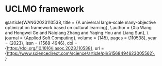 # UCLMO framework


@article{WANG2023110538,
title = {A universal large-scale many-objective optimization framework based on cultural learning}, \\
author = {Xia Wang and Hongwei Ge and Naiqiang Zhang and Yaqing Hou and Liang Sun}, \\
journal = {Applied Soft Computing},
volume = {145},
pages = {110538},
year = {2023},
issn = {1568-4946},
doi = {https://doi.org/10.1016/j.asoc.2023.110538},
url = {https://www.sciencedirect.com/science/article/pii/S1568494623005562},
}

